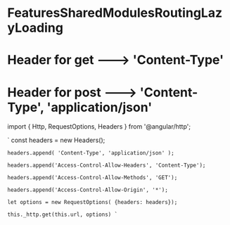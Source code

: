 # FeaturesSharedModulesRoutingLazyLoading

# Header for get ---> 'Content-Type'
# Header for post --->  'Content-Type', 'application/json' 

import { Http, RequestOptions, Headers } from '@angular/http';

`
    const headers = new Headers();

    headers.append( 'Content-Type', 'application/json' );

    headers.append('Access-Control-Allow-Headers', 'Content-Type');
    
    headers.append('Access-Control-Allow-Methods', 'GET');
    
    headers.append('Access-Control-Allow-Origin', '*');
    
    let options = new RequestOptions( {headers: headers});
    
    this._http.get(this.url, options) `
